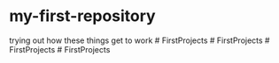 # my-first-repository
 trying out how these things get to work
#   F i r s t P r o j e c t s  
 #   F i r s t P r o j e c t s  
 #   F i r s t P r o j e c t s  
 #   F i r s t P r o j e c t s  
 